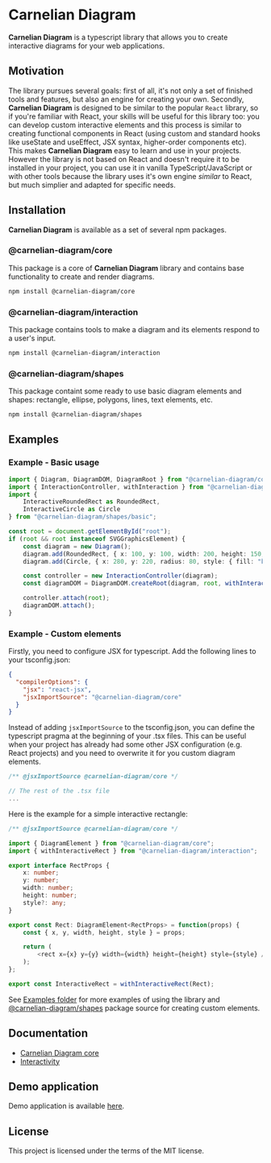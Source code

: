 # Carnelian Diagram
**Carnelian Diagram** is a typescript library that allows you to create interactive diagrams for your web applications.

## Motivation
The library pursues several goals: first of all, it's not only a set of finished tools and features, but also an engine for creating your own. Secondly, **Carnelian Diagram** is designed to be similar to the popular `React` library, so if you're familiar with React, your skills will be useful for this library too: you can develop custom interactive elements and this process is similar to creating functional components in React (using custom and standard hooks like useState and useEffect, JSX syntax, higher-order components etc). This makes **Carnelian Diagram** easy to learn and use in your projects. However the library is not based on React and doesn't require it to be installed in your project, you can use it in vanilla TypeScript/JavaScript or with other tools because the library uses it's own engine *similar* to React, but much simplier and adapted for specific needs.

## Installation

**Carnelian Diagram** is available as a set of several npm packages.

### @carnelian-diagram/core
This package is a core of **Carnelian Diagram** library and contains base functionality to create and render diagrams.

```sh
npm install @carnelian-diagram/core
```

### @carnelian-diagram/interaction
This package contains tools to make a diagram and its elements respond to a user's input.

```sh
npm install @carnelian-diagram/interaction
```

### @carnelian-diagram/shapes
This package containt some ready to use basic diagram elements and shapes: rectangle, ellipse, polygons, lines, text elements, etc.

```sh
npm install @carnelian-diagram/shapes
```

## Examples

### Example - Basic usage

```typescript
import { Diagram, DiagramDOM, DiagramRoot } from "@carnelian-diagram/core";
import { InteractionController, withInteraction } from "@carnelian-diagram/interaction";
import { 
    InteractiveRoundedRect as RoundedRect,
    InteractiveCircle as Circle 
} from "@carnelian-diagram/shapes/basic";

const root = document.getElementById("root");
if (root && root instanceof SVGGraphicsElement) {
    const diagram = new Diagram();
    diagram.add(RoundedRect, { x: 100, y: 100, width: 200, height: 150, radius: "25%", style: { fill: "yellow" } });
    diagram.add(Circle, { x: 280, y: 220, radius: 80, style: { fill: "blue" }});

    const controller = new InteractionController(diagram);
    const diagramDOM = DiagramDOM.createRoot(diagram, root, withInteraction(DiagramRoot, controller));

    controller.attach(root);
    diagramDOM.attach();
}
```

### Example - Custom elements

Firstly, you need to configure JSX for typescript. Add the following lines to your tsconfig.json:
```json
{
  "compilerOptions": {
    "jsx": "react-jsx",
    "jsxImportSource": "@carnelian-diagram/core"
  }
}
```
Instead of adding `jsxImportSource` to the tsconfig.json, you can define the typescript pragma at the beginning of your .tsx files. This can be useful when your project has already had some other JSX configuration (e.g. React projects) and you need to overwrite it for you custom diagram elements.

```typescript
/** @jsxImportSource @carnelian-diagram/core */

// The rest of the .tsx file
...
```

Here is the example for a simple interactive rectangle:
```typescript
/** @jsxImportSource @carnelian-diagram/core */

import { DiagramElement } from "@carnelian-diagram/core";
import { withInteractiveRect } from "@carnelian-diagram/interaction";

export interface RectProps {
    x: number;
    y: number;
    width: number;
    height: number;
    style?: any;
}

export const Rect: DiagramElement<RectProps> = function(props) {
    const { x, y, width, height, style } = props;

    return (
        <rect x={x} y={y} width={width} height={height} style={style} />
    );
};

export const InteractiveRect = withInteractiveRect(Rect);
```

See [Examples folder](https://github.com/YMSpektor/carnelian-diagram/tree/main/examples) for more examples of using the library and [@carnelian-diagram/shapes](https://github.com/YMSpektor/carnelian-diagram/tree/main/packages/shapes/src/basic) package source for creating custom elements.

## Documentation

* [Carnelian Diagram core](https://github.com/YMSpektor/carnelian-diagram/blob/main/docs/core.md)
* [Interactivity](https://github.com/YMSpektor/carnelian-diagram/blob/main/docs/interactivity.md)

## Demo application

Demo application is available [here](https://ymspektor.github.io/carnelian-diagram).

## License

This project is licensed under the terms of the MIT license.